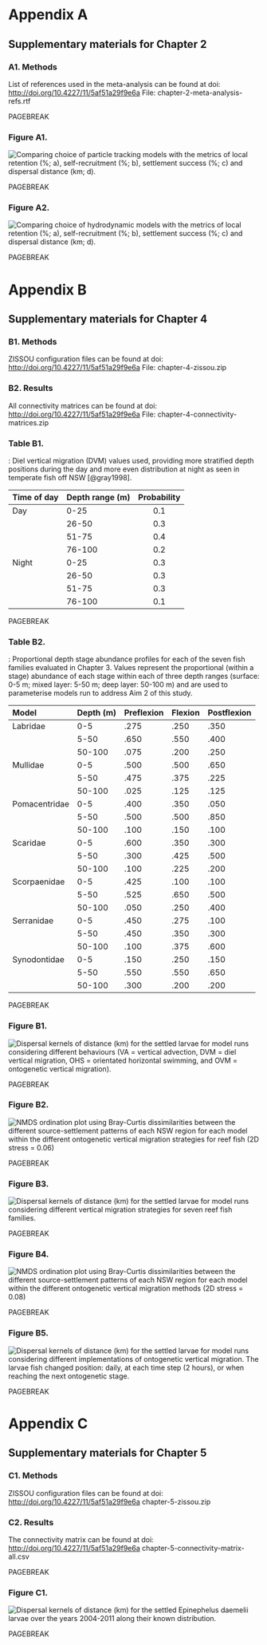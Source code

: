 # Appendix A

## Supplementary materials for Chapter 2

### A1. Methods

List of references used in the meta-analysis can be found at doi: http://doi.org/10.4227/11/5af51a29f9e6a
File: chapter-2-meta-analysis-refs.rtf

PAGEBREAK

### Figure A1.

![Comparing choice of particle tracking models with the metrics of local retention (%; a), self-recruitment (%; b), settlement success (%; c) and dispersal distance (km; d).](chapters/lit-review/figs/bdm-models.png)

PAGEBREAK

### Figure A2.

![Comparing choice of hydrodynamic models with the metrics of local retention (%; a), self-recruitment (%; b), settlement success (%; c) and dispersal distance (km; d).](chapters/lit-review/figs/physical-models.png)

PAGEBREAK

# Appendix B

## Supplementary materials for Chapter 4

### B1. Methods

ZISSOU configuration files can be found at doi: http://doi.org/10.4227/11/5af51a29f9e6a
File: chapter-4-zissou.zip

### B2. Results

All connectivity matrices can be found at doi: http://doi.org/10.4227/11/5af51a29f9e6a
File: chapter-4-connectivity-matrices.zip

### Table B1.

: Diel vertical migration (DVM) values used, providing more stratified depth positions during the day and more even distribution at night as seen in temperate fish off NSW [@gray1998].

| Time of day | Depth range (m) | Probability |
|:------------|:----------------|:-----------:|
| Day         | 0-25            |     0.1     |
|             | 26-50           |     0.3     |
|             | 51-75           |     0.4     |
|             | 76-100          |     0.2     |
| Night       | 0-25            |     0.3     |
|             | 26-50           |     0.3     |
|             | 51-75           |     0.3     |
|             | 76-100          |     0.1     |

PAGEBREAK

### Table B2.

: Proportional depth stage abundance profiles for each of the seven fish families evaluated in Chapter 3. Values represent the proportional (within a stage) abundance of each stage within each of three depth ranges (surface: 0-5 m; mixed layer: 5-50 m; deep layer: 50-100 m) and are used to parameterise models run to address Aim 2 of this study.

| Model         | Depth (m) | Preflexion | Flexion | Postflexion |
|:--------------|:----------|:-----------|:--------|:------------|
| Labridae      | 0-5       | .275       | .250    | .350        |
|               | 5-50      | .650       | .550    | .400        |
|               | 50-100    | .075       | .200    | .250        |
| Mullidae      | 0-5       | .500       | .500    | .650        |
|               | 5-50      | .475       | .375    | .225        |
|               | 50-100    | .025       | .125    | .125        |
| Pomacentridae | 0-5       | .400       | .350    | .050        |
|               | 5-50      | .500       | .500    | .850        |
|               | 50-100    | .100       | .150    | .100        |
| Scaridae      | 0-5       | .600       | .350    | .300        |
|               | 5-50      | .300       | .425    | .500        |
|               | 50-100    | .100       | .225    | .200        |
| Scorpaenidae  | 0-5       | .425       | .100    | .100        |
|               | 5-50      | .525       | .650    | .500        |
|               | 50-100    | .050       | .250    | .400        |
| Serranidae    | 0-5       | .450       | .275    | .100        |
|               | 5-50      | .450       | .350    | .300        |
|               | 50-100    | .100       | .375    | .600        |
| Synodontidae  | 0-5       | .150       | .250    | .150        |
|               | 5-50      | .550       | .550    | .650        |
|               | 50-100    | .300       | .200    | .200        |

PAGEBREAK

### Figure B1.

![Dispersal kernels of distance (km) for the settled larvae for model runs considering different behaviours (VA = vertical advection, DVM = diel vertical migration, OHS = orientated horizontal swimming, and OVM = ontogenetic vertical migration).](chapters/theoretical/figs/phase1-dk.png)

PAGEBREAK

### Figure B2.

![NMDS ordination plot using Bray-Curtis dissimilarities between the different source-settlement patterns of each NSW region for each model within the different ontogenetic vertical migration strategies for reef fish (2D stress = 0.06)](chapters/theoretical/figs/phase2-nmds.png)

PAGEBREAK

### Figure B3.

![Dispersal kernels of distance (km) for the settled larvae for model runs considering different vertical migration strategies for seven reef fish families.](chapters/theoretical/figs/phase2-dk.png)

PAGEBREAK

### Figure B4.

![NMDS ordination plot using Bray-Curtis dissimilarities between the different source-settlement patterns of each NSW region for each model within the different ontogenetic vertical migration methods (2D stress = 0.08)](chapters/theoretical/figs/phase3-nmds.png)

PAGEBREAK

### Figure B5.

![Dispersal kernels of distance (km) for the settled larvae for model runs considering different implementations of ontogenetic vertical migration. The larvae fish changed position: daily, at each time step (2 hours), or when reaching the next ontogenetic stage.](chapters/theoretical/figs/phase3-dk.png)

PAGEBREAK

# Appendix C

## Supplementary materials for Chapter 5

### C1. Methods

ZISSOU configuration files can be found at doi: http://doi.org/10.4227/11/5af51a29f9e6a
chapter-5-zissou.zip

### C2. Results

The connectivity matrix can be found at doi: http://doi.org/10.4227/11/5af51a29f9e6a
chapter-5-connectivity-matrix-all.csv

PAGEBREAK

### Figure C1.

![Dispersal kernels of distance (km) for the settled *Epinephelus daemelii* larvae over the years 2004-2011 along their known distribution.](chapters/applied/figs/blackcod-dk.png)

PAGEBREAK
